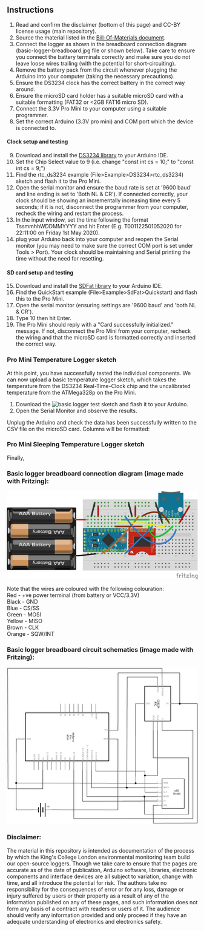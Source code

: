 

## Instructions
1. Read and confirm the disclaimer (bottom of this page) and CC-BY license usage (main repository).
2. Source the material listed in the [Bill-Of-Materials document](https://docs.google.com/spreadsheets/d/1BAKtbqieHCemCTPPsL36uj2QXcKh0NGoTecxeYXc90M).
3. Connect the logger as shown in the breadboard connection diagram (basic-logger-breadboard.jpg file or shown below). Take care to ensure you connect the battery terminals correctly and make sure you do not leave loose wires trailing (with the potential for short-circuiting).
4. Remove the battery pack from the circuit whenever plugging the Arduino into your computer (taking the necessary precautions).
5. Ensure the DS3234 clock has the correct battery in the correct way around.
6. Ensure the microSD card holder has a suitable microSD card with a suitable formatting (FAT32 or <2GB FAT16 micro SD).
7. Connect the 3.3V Pro Mini to your computer using a suitable programmer.
8. Set the correct Arduino (3.3V pro mini) and COM port which the device is connected to.
#### Clock setup and testing
9. Download and install the [DS3234 library](https://github.com/rodan/ds3234) to your Arduino IDE.
10. Set the Chip Select value to 9 (i.e. change "const int cs = 10;" to "const int cs = 9;") 
11. Find the rtc_ds3234 example (File>Example>DS3234>rtc_ds3234) sketch and flash it to the Pro Mini.
12. Open the serial monitor and ensure the baud rate is set at '9600 baud' and line ending is set to 'Both NL & CR'). If connected correctly, your clock should be showing an incrementally increasing time every 5 seconds; if it is not, disconnect the programmer from your computer, recheck the wiring and restart the process.
13. In the input window, set the time following the format TssmmhhWDDMMYYYY and hit Enter (E.g. T001122501052020 for 22:11:00 on Friday 1st May 2020).
14. plug your Arduino back into your computer and reopen the Serial monitor (you may need to make sure the correct COM port is set under Tools > Port). Your clock should be maintaining and Serial printing the time without the need for resetting.

#### SD card setup and testing
15. Download and install the [SDFat library](https://github.com/greiman/SdFat) to your Arduino IDE.
16. Find the QuickStart example (File>Example>SdFat>Quickstart) and flash this to the Pro Mini.
17. Open the serial monitor (ensuring settings are '9600 baud' and 'both NL & CR').
18. Type 10 then hit Enter.
19. The Pro Mini should reply with a "Card successfully initialized." message. If not, disconnect the Pro Mini from your computer, recheck the wiring and that the microSD card is formatted correctly and inserted the correct way.

### Pro Mini Temperature Logger sketch
At this point, you have successfully tested the individual components. We can now upload a basic temperature logger sketch, which takes the temperature from the DS3234 Real-Time-Clock chip and the uncalibrated temperature from the ATMega328p on the Pro Mini. 
1. Download the ![basic logger test sketch]() and flash it to your Arduino.
2. Open the Serial Monitor and observe the results.

Unplug the Arduino and check the data has been successfully written to the CSV file on the microSD card. Columns will be formatted: 


### Pro Mini Sleeping Temperature Logger sketch
Finally, 

### Basic logger breadboard connection diagram (image made with Fritzing):

![Basic logger breadboard connection diagram](basic-logger-breadboard.jpg)  

Note that the wires are coloured with the following colouration:  
Red - +ve power terminal (from battery or VCC/3.3V)  
Black - GND  
Blue - CS/SS  
Green - MOSI  
Yellow - MISO  
Brown - CLK  
Orange - SQW/INT  

### Basic logger breadboard circuit schematics (image made with Fritzing):

![Basic ](basic-logger-schematic.jpg)

### Disclaimer: 
The material in this repository is intended as documentation of the process by which the King's College London environmental monitoring team build our open-source loggers. Though we take care to ensure that the pages are accurate as of the date of publication, Arduino software, libraries, electronic components and interface devices are all subject to variation, change with time, and all introduce the potential for risk. The authors take no responsibility for the consequences of error or for any loss, damage or injury suffered by users or their property as a result of any of the information published on any of these pages, and such information does not form any basis of a contract with readers or users of it. The audience should verify any information provided and only proceed if they have an adequate understanding of electronics and electronics safety.

